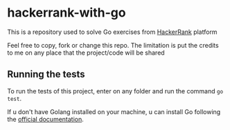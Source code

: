 # hackerrank-with-go

This is a repository used to solve Go exercises from [HackerRank](https://www.hackerrank.com/domains/algorithms) platform

Feel free to copy, fork or change this repo. The limitation is put the credits to me on any place that the project/code will be shared

## Running the tests

To run the tests of this project, enter on any folder and run the command `go test`.

If u don't have Golang installed on your machine, u can install Go following the [official documentation](https://go.dev/doc/install).

